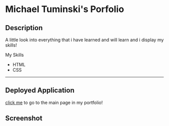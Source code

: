 # Michael Tuminski's Porfolio

## Description 

A little look into everything that i have learned and will learn and i display my skills!

My Skills 

 * HTML 
 * CSS

- - - - 

## Deployed Application

[click me](https://tuminski.github.io/) to go to the main page in my portfolio!

## Screenshot


